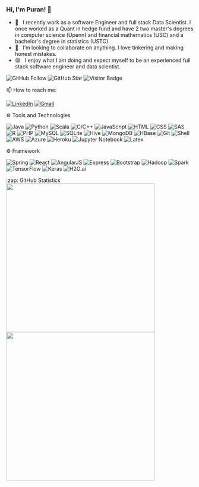 ### Hi, I'm Puran! 👋
- 🔭 &nbsp; I recently work as a software Engineer and full stack Data Scientist. I once worked as a Quant in hedge fund and have 2 two master's degrees in computer science (Upenn) and financial mathematics (USC) and a bachelor's degree in statistics (USTC). <br>
- 👯 &nbsp; I’m looking to collaborate on  anything. I love tinkering and making honest mistakes.<br>
- 😄 &nbsp; I enjoy what I am doing and expect myself to be an experienced full stack software engineer and data scientist.<br>

![GitHub Follow](https://img.shields.io/github/followers/puran-debugger.svg?style=social&label=Follow)
![GitHub Star](https://img.shields.io/github/stars/puran-debugger?affiliations=OWNER%2CCOLLABORATOR&style=social&label=Star)
![Visitor Badge](https://visitor-badge.laobi.icu/badge?page_id=puran-debugger.puran-debugger)

📫 How to reach me:

[![LinkedIn](https://img.shields.io/badge/--linkedin?label=LinkedIn&logo=LinkedIn&style=social)](https://www.linkedin.com/in/puran-zhang/)
[![Gmail](https://img.shields.io/badge/--linkedin?label=Gmail&logo=gmail&style=social)](mailto:puranzha@gmail.com)

⚙ Tools and Technologies

![Java](https://img.shields.io/badge/-Java-333333?style=flat&logo=java)
![Python](https://img.shields.io/badge/-Python-333333?style=flat&logo=python)
![Scala](https://img.shields.io/badge/-Scala-333333?style=flat&logo=scala)
![C/C++](https://img.shields.io/badge/-C/C++-333333?style=flat&logo=c)
![JavaScript](https://img.shields.io/badge/-JavaScript-333333?style=flat&logo=javascript)
![HTML](https://img.shields.io/badge/-HTML-333333?style=flat&logo=html5)
![CSS](https://img.shields.io/badge/-CSS-333333?style=flat&logo=css3)
![SAS](https://img.shields.io/badge/-SAS-333333?style=flat&logo=sas)
![R](https://img.shields.io/badge/-R-333333?style=flat&logo=r)
![PHP](https://img.shields.io/badge/-PHP-333333?style=flat&logo=php)
![MySQL](https://img.shields.io/badge/-MySQL-333333?style=flat&logo=mysql)
![SQLite](https://img.shields.io/badge/-SQLite-333333?style=flat&logo=sqlite)
![Hive](https://img.shields.io/badge/-Hive-333333?style=flat&logo=hive)
![MongoDB](https://img.shields.io/badge/-MongoDB-333333?style=flat&logo=mongodb)
![HBase](https://img.shields.io/badge/-HBase-333333?style=flat&logo=hbase)
![Git](https://img.shields.io/badge/-Git-333333?style=flat&logo=git)
![Shell](https://img.shields.io/badge/-Shell-333333?style=flat&logo=Shell)
![AWS](https://img.shields.io/badge/-AWS-333333?style=flat&logo=amazon-aws)
![Azure](https://img.shields.io/badge/-Azure-333333?style=flat&logo=azure-devops)
![Heroku](https://img.shields.io/badge/-Heroku-333333?style=flat&logo=heroku)
![Jupyter Notebook](https://img.shields.io/badge/-Jupyter%20Notebook-333333?style=flat&logo=jupyter)
![Latex](https://img.shields.io/badge/-Latex-333333?style=flat&logo=latex)

⚙ Framework

![Spring](https://img.shields.io/badge/-Spring-333333?style=flat&logo=spring)
![React](https://img.shields.io/badge/-React-333333?style=flat&logo=react)
![AngularJS](https://img.shields.io/badge/-AngularJS-333333?style=flat&logo=angularjs)
![Express](https://img.shields.io/badge/-Express-333333?style=flat&logo=express)
![Bootstrap](https://img.shields.io/badge/-Bootstrap-333333?style=flat&logo=bootstrap)
![Hadoop](https://img.shields.io/badge/-Hadoop-333333?style=flat&logo=hadoop)
![Spark](https://img.shields.io/badge/Spark-333333?style=flat&logo=spark)
![TensorFlow](https://img.shields.io/badge/-TensorFlow-333333?style=flat&logo=tensorflow)
![Keras](https://img.shields.io/badge/-Keras-333333?style=flat&logo=keras)
![H2O.ai](https://img.shields.io/badge/-H2O.ai-333333?style=flat&logo=h20)


<summary>:zap: GitHub Statistics </summary>
  <img src="https://github-readme-stats.vercel.app/api?username=puran-debugger&show_icons=true&theme=nord"  width="400px">
  <img src= "https://github-readme-stats.vercel.app/api/top-langs/?username=puran-debugger&layout=compact"  width="400px">

<!--
<details close>
<summary>:zap: GitHub Statistics</summary>
  <img src="https://github-readme-stats.vercel.app/api?username=puran-debugger&show_icons=true&theme=nord"  width="400px">
  <img src= "https://github-readme-stats.vercel.app/api/top-langs/?username=puran-debugger&layout=compact"  width="400px">
  
</details>



<details close>
<summary>:zap: Languages</summary>
  <img src="https://wakatime.com/share/@397b1319-dbea-49b0-a916-53258ecb0152/36746a04-b26a-4fd1-8186-cb0ebc11042f.svg" width="400px">
</details>

**puran-debugger/puran-debugger** is a ✨ _special_ ✨ repository because its `README.md` (this file) appears on your GitHub profile.

Here are some ideas to get you started:

- 🔭 I’m currently working on ...
- 🌱 I’m currently learning ...
- 👯 I’m looking to collaborate on ...
- 🤔 I’m looking for help with ...
- 💬 Ask me about ...
- 📫 How to reach me: ...
- 😄 Pronouns: ...
- ⚡ Fun fact: ...
-->

